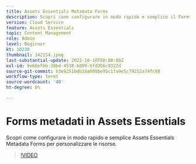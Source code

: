 ```yaml
---
title: Assets Essentials Metadata Forms
description: Scopri come configurare in modo rapido e semplice il Forms di metadati di Assets Essentials per adattare i metadati delle risorse.
version: Cloud Service
feature: Assets Essentials
topic: Content Management
role: Admin
level: Beginner
kt: 10230
thumbnail: 342154.jpeg
last-substantial-update: 2022-10-10T00:00:00Z
exl-id: 9e68efbb-38bd-4538-b899-5fd356c9322d
source-git-commit: b3e9251bdb18a008be95c1fa9e5c79252a74fc98
workflow-type: tm+mt
source-wordcount: '40'
ht-degree: 0%

---
```


# Forms metadati in Assets Essentials

Scopri come configurare in modo rapido e semplice Assets Essentials Metadata Forms per personalizzare le risorse.

>[!VIDEO](https://video.tv.adobe.com/v/342154?quality=12&learn=on)
